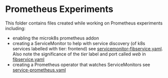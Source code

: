 # Prometheus Experiments

This folder contains files created while working on Prometheus experiments including:
- enabling the microk8s prometheus addon
- creating a ServiceMonitor to help with service discovery (of k8s services labelled with tier: frontend) see [servicemonitor-fibservice.yaml](./misc/promOperator/servicemonitor-fibservice.yaml). Also note the significance of the *tier* label and port called *web* in [fibservice.yaml](../../kubernetes-manifests/fibservice.yaml)
- creating a Prometheus operator that watches ServiceMonitors see [service-prometheus.yaml](./misc/promOperator/service-prometheus.yaml)

